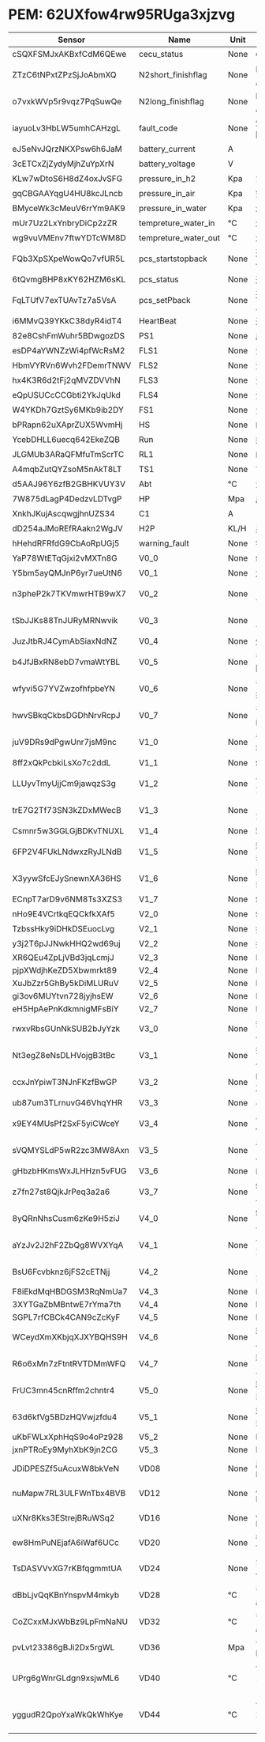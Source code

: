 # PEM: 62UXfow4rw95RUga3xjzvg

| Sensor                 | Name                 | Unit | Desc                | DisplayType |
| ---------------------- | -------------------- | ---- | ------------------- | ----------- |
|cSQXFSMJxAKBxfCdM6QEwe|cecu_status|None|CECU状态机|num|
|ZTzC6tNPxtZPzSjJoAbmXQ|N2short_finishflag|None|N2短时间吹扫完成标志|num|
|o7vxkWVp5r9vqz7PqSuwQe|N2long_finishflag|None|N2长时间吹扫完成标志|num|
|iayuoLv3HbLW5umhCAHzgL|fault_code|None|燃料电池系统故障码|num|
|eJ5eNvJQrzNKXPsw6h6JaM|battery_current|A|电堆电流|line|
|3cETCxZjZydyMjhZuYpXrN|battery_voltage|V|电堆电压|line|
|KLw7wDtoS6H8dZ4oxJvSFG|pressure_in_h2|Kpa|氢入压力|line|
|gqCBGAAYqgU4HU8kcJLncb|pressure_in_air|Kpa|空入压力|line|
|BMyceWk3cMeuV6rrYm9AK9|pressure_in_water|Kpa|水入压力|line|
|mUr7Uz2LxYnbryDiCp2zZR|tempreture_water_in|℃|水入温度|line|
|wg9vuVMEnv7ftwYDTcWM8D|tempreture_water_out|℃|水出温度|line|
|FQb3XpSXpeWowQo7vfUR5L|pcs_startstopback|None|逆变器开关机命令回馈|num|
|6tQvmgBHP8xKY62HZM6sKL|pcs_status|None|逆变器状态|num|
|FqLTUfV7exTUAvTz7a5VsA|pcs_setPback|None|逆变器设定功率反馈|num|
|i6MMvQ39YKkC38dyR4idT4|HeartBeat|None|逆变器LIFE|num|
|82e8CshFmWuhr5BDwgozDS|PS1|None|压力开关1状态|num|
|esDP4aYWNZzWi4pfWcRsM2|FLS1|None|浮球开关1状态|num|
|HbmVYRVn6Wvh2FDemrTNWV|FLS2|None|浮球开关2状态|num|
|hx4K3R6d2tFj2qMVZDVVhN|FLS3|None|浮球开关3状态|num|
|eQpUSUCcCCGbti2YkJqUkd|FLS4|None|浮球开关4状态|num|
|W4YKDh7GztSy6MKb9ib2DY|FS1|None|流量开关1状态|num|
|bPRapn62uXAprZUX5WvmHj|HS|None|HS开关状态|num|
|YcebDHLL6uecq642EkeZQB|Run|None|运行状态|num|
|JLGMUb3ARaQFMfuTmScrTC|RL1|None|RL开关状态|num|
|A4mqbZutQYZsoM5nAkT8LT|TS1|None|TS开关状态|num|
|d5AAJ96Y6zfB2GBHKVUY3V|Abt|℃|温度|line|
|7W875dLagP4DedzvLDTvgP|HP|Mpa|压力值|line|
|XnkhJKujAscqwgjhnUZS34|C1|A|电流值|line|
|dD254aJMoREfRAakn2WgJV|H2P|KL/H|系统产氢率|num|
|hHehdRFRfdG9CbAoRpUGj5|warning_fault|None|错误代码及故障|num|
|YaP78WtETqGjxi2vMXTn8G|V0_0|None|制冷运行:I0.0|num|
|Y5bm5ayQMJnP6yr7ueUtN6|V0_1|None|加热运行:I0.1|num|
|n3pheP2k7TKVmwrHTB9wX7|V0_2|None|电接点压力表信号PIA01:I0.3|num|
|tSbJJKs88TnJURyMRNwvik|V0_3|None|电接点压力表信号PIA02:I0.2|num|
|JuzJtbRJ4CymAbSiaxNdNZ|V0_4|None|燃气报警DI:I0.4|num|
|b4JfJBxRN8ebD7vmaWtYBL|V0_5|None|干燥机故障:M9.3|num|
|wfyvi5G7YVZwzofhfpbeYN|V0_6|None|干燥机运行状态:M9.4|num|
|hwvSBkqCkbsDGDhNrvRcpJ|V0_7|None|干燥机两位四通阀状态:M9.7|num|
|juV9DRs9dPgwUnr7jsM9nc|V1_0|None|干燥机远程:M19.0|num|
|8ff2xQkPcbkiLsXo7c2ddL|V1_1|None|制氢储氢:M4.2|num|
|LLUyvTmyUjjCm9jawqzS3g|V1_2|None|手动触发制氢储氢:M4.6|num|
|trE7G2Tf73SN3kZDxMWecB|V1_3|None|自动触发制氢储氢:M4.7|num|
|Csmnr5w3GGLGjBDKvTNUXL|V1_4|None|释氢发电:M7.0|num|
|6FP2V4FUkLNdwxzRyJLNdB|V1_5|None|释氢发电手动:M7.2|num|
|X3yywSfcEJySnewnXA36HS|V1_6|None|释氢发电自动:M7.3|num|
|ECnpT7arD9v6NM8Ts3XZS3|V1_7|None|制冷:Q0.1|num|
|nHo9E4VCrtkqEQCkfkXAf5|V2_0|None|制热:Q0.2|num|
|TzbssHky9iDHkDSEuocLvg|V2_1|None|排风机1:Q0.6|num|
|y3j2T6pJJNwkHHQ2wd69uj|V2_2|None|排风机2:Q0.7|num|
|XR6QEu4ZpLjVBd3jqLcmjJ|V2_3|None|PV01:Q8.0|num|
|pjpXWdjhKeZD5Xbwmrkt89|V2_4|None|PV02:Q8.1|num|
|XuJbZzr5GhBy5kDiMLURuV|V2_5|None|PV03:Q8.2|num|
|gi3ov6MUYtvn728jyjhsEW|V2_6|None|PV04:Q8.3|num|
|eH5HpAePnKdkmnigMFsBiY|V2_7|None|PV05:Q8.4|num|
|rwxvRbsGUnNkSUB2bJyYzk|V3_0|None|排风机1手动触发:M8.2|num|
|Nt3egZ8eNsDLHVojgB3tBc|V3_1|None|排风机2手动触发:M8.3|num|
|ccxJnYpiwT3NJnFKzfBwGP|V3_2|None|M触发制冷:M4.4|num|
|ub87um3TLrnuvG46VhqYHR|V3_3|None|手动制热:M7.5|num|
|x9EY4MUsPf2SxF5yiCWceY|V3_4|None|手动干燥机启停:M6.3|num|
|sVQMYSLdP5wR2zc3MW8Axn|V3_5|None|干燥机停止触发:M19.2|num|
|gHbzbHKmsWxJLHHzn5vFUG|V3_6|None|M触发SPE:M3.0|num|
|z7fn27st8QjkJrPeq3a2a6|V3_7|None|制氢储氢触发:M4.0|num|
|8yQRnNhsCusm6zKe9H5ziJ|V4_0|None|制氢储氢停止:M4.1|num|
|aYzJv2J2hF2ZbQg8WVXYqA|V4_1|None|手动触发制氢储氢:M4.6|num|
|BsU6Fcvbknz6jFS2cETNjj|V4_2|None|自动触发制氢储氢:M4.7|num|
|F8iEkdMqHBDGSM3RqNmUa7|V4_3|None|MA1PV01:M5.1|num|
|3XYTGaZbMBntwE7rYma7th|V4_4|None|MA1PV01:M5.1|num|
|SGPL7rfCBCk4CAN9cZcKyF|V4_5|None|MA1PV01:M5.1|num|
|WCeydXmXKbjqXJXYBQHS9H|V4_6|None|释氢发电触发:M6.7|num|
|R6o6xMn7zFtntRVTDMmWFQ|V4_7|None|释氢发电停止:M7.1|num|
|FrUC3mn45cnRffm2chntr4|V5_0|None|释氢发电手动:M7.2|num|
|63d6kfVg5BDzHQVwjzfdu4|V5_1|None|释氢发电自动:M7.3|num|
|uKbFWLxXphHqS9o4oPz928|V5_2|None|MA1PV02:M5.2|num|
|jxnPTRoEy9MyhXbK9jn2CG|V5_3|None|MA1PV05:M5.5|num|
|JDiDPESZf5uAcuxW8bkVeN|VD08|None|压力信号PT_O:VD300|line|
|nuMapw7RL3ULFWnTbx4BVB|VD12|None|质量流量计MF01_O:VD304|line|
|uXNr8Kks3EStrejBRuWSq2|VD16|None|质量流量计MF02_O:VD308|line|
|ew8HmPuNEjafA6iWaf6UCc|VD20|None|循环水温度TT_O:VD312|line|
|TsDASVVvXG7rKBfqgmmtUA|VD24|None|氢气露点值:VD320|line|
|dBbLjvQqKBnYnspvM4mkyb|VD28|℃|干燥塔A温度:VD372|line|
|CoZCxxMJxWbBz9LpFmNaNU|VD32|℃|干燥塔B温度:VD376|line|
|pvLvt23386gBJi2Dx5rgWL|VD36|Mpa|设定压力信号PT_O:VD316|line|
|UPrg6gWnrGLdgn9xsjwML6|VD40|℃|设定循环水温度1TT:VD360（冷）|line|
|yggudR2QpoYxaWkQkWhKye|VD44|℃|设定循环水温度2TT:VD364（热）|line|